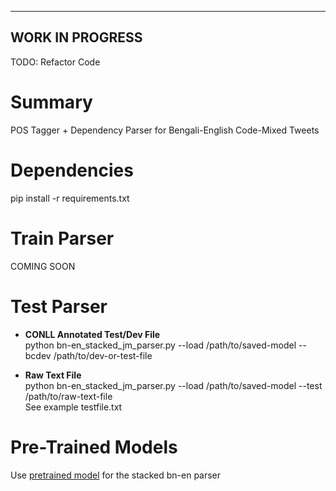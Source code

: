 --------
WORK IN PROGRESS
--------
TODO: Refactor Code
# Summary
POS Tagger + Dependency Parser for Bengali-English Code-Mixed Tweets

# Dependencies
pip install -r requirements.txt

# Train Parser
COMING SOON

# Test Parser 
* <b>CONLL Annotated Test/Dev File</b> <br/>
python bn-en_stacked_jm_parser.py --load /path/to/saved-model --bcdev /path/to/dev-or-test-file

* <b>Raw Text File</b> <br/>
python bn-en_stacked_jm_parser.py --load /path/to/saved-model --test /path/to/raw-text-file <br/>
See example testfile.txt

# Pre-Trained Models
Use [pretrained model](https://bitbucket.org/urmig/workspace/projects/BNEN) for the stacked bn-en parser
